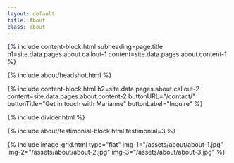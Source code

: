 ```yaml
---
layout: default
title: About
class: about
---
```


{%
include content-block.html
subheading=page.title
h1=site.data.pages.about.callout-1
content=site.data.pages.about.content-1
%}

{% include about/headshot.html %}

{%
include content-block.html
h2=site.data.pages.about.callout-2
content=site.data.pages.about.content-2
buttonURL="/contact/"
buttonTitle="Get in touch with Marianne"
buttonLabel="Inquire"
%}

{% include divider.html %}

{% include about/testimonial-block.html testimonial=3 %}

{%
include
image-grid.html
type="flat"
img-1="/assets/about/about-1.jpg"
img-2="/assets/about/about-2.jpg"
img-3="/assets/about/about-3.jpg"
%}